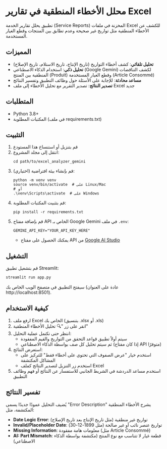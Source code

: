 # محلل الأخطاء المنطقية في تقارير Excel

تطبيق يحلل تقارير الخدمة (Service Reports) المخزنة في ملفات Excel للكشف عن الأخطاء المنطقية مثل تواريخ غير صحيحة وعدم تطابق بين المنتجات وقطع الغيار المستخدمة.

## المميزات

- **تحليل تلقائي**: كشف أخطاء التواريخ (تاريخ الإنتاج، تاريخ الاستلام، تاريخ الإصلاح)
- **تحليل ذكي**: استخدام الذكاء الاصطناعي (Google Gemini) لكشف التناقضات المنطقية بين المنتج (Produit) وقطع الغيار المستخدمة (Article Consommé)
- **مساعد محادثة**: للإجابة على الأسئلة حول وظائف التطبيق وتفسير النتائج
- **تصدير النتائج**: تصدير التقرير مع تحليل الأخطاء إلى ملف Excel جديد

## المتطلبات

- Python 3.8+
- المكتبات المطلوبة (في ملف requirements.txt)

## التثبيت

1. قم بتنزيل أو استنساخ هذا المستودع
2. انتقل إلى مجلد المشروع:
   ```
   cd path/to/excel_analyzer_gemini
   ```
3. (اختياري) قم بإنشاء بيئة افتراضية:
   ```
   python -m venv venv
   source venv/bin/activate  # على Linux/Mac
   # أو
   .\venv\Scripts\activate  # على Windows
   ```
4. قم بتثبيت المكتبات المطلوبة:
   ```
   pip install -r requirements.txt
   ```
5. قم بإضافة مفتاح API الخاص بـ Google Gemini في ملف `.env`:
   ```
   GEMINI_API_KEY="YOUR_API_KEY_HERE"
   ```
   - يمكنك الحصول على مفتاح API من [Google AI Studio](https://makersuite.google.com/app/apikey)

## التشغيل

قم بتشغيل تطبيق Streamlit:

```bash
streamlit run app.py
```

سيفتح التطبيق في متصفح الويب الخاص بك (عادة على العنوان http://localhost:8501).

## كيفية الاستخدام

1. ارفع ملف Excel الخاص بك (بتنسيق .xlsx أو .xls)
2. انقر على زر "🔍 تحليل الأخطاء المنطقية"
3. انتظر حتى تكتمل عملية التحليل:
   - سيتم أولاً تطبيق قواعد التحقق من التواريخ والقيم المفقودة
   - ثم سيتم تحليل كل صف بواسطة الذكاء الاصطناعي (إذا كان مفتاح API متوفرًا)
4. استعرض النتائج:
   - استخدم خيار "عرض الصفوف التي تحتوي على أخطاء فقط" للتركيز على المشاكل المكتشفة
   - استخدم زر التنزيل لتصدير النتائج كملف Excel
5. استخدم مساعد الدردشة في الشريط الجانبي للاستفسار عن النتائج أو فهم وظائف التطبيق

## تفسير النتائج

يُضيف التحليل عمودًا جديدًا يسمى "Error Description" يشرح الأخطاء المنطقية المكتشفة، مثل:

- **Date Logic Error**: تواريخ غير منطقية (مثل تاريخ الإنتاج بعد تاريخ الإصلاح)
- **Invalid/Placeholder Date**: تواريخ عنصر نائب أو غير صالحة (مثل 1899-12-30)
- **Missing Information**: معلومات هامة مفقودة (مثل Article Consommé)
- **AI: Part Mismatch**: قطعة غيار لا تتناسب مع نوع المنتج (مكتشفة بواسطة الذكاء الاصطناعي) 